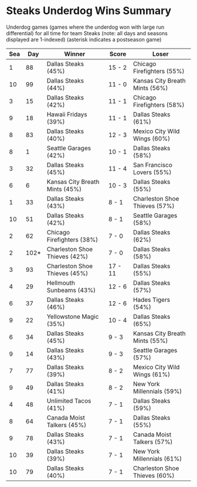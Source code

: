 # Steaks Underdog Wins Summary



Underdog games (games where the underdog won with large run differential) for all time for team Steaks (note: all days and seasons displayed are 1-indexed) (asterisk indicates a postseason game)


| Sea | Day | Winner | Score | Loser | 
| ------ |------ |------ |------ |------ |
| 1 | 88 | Dallas Steaks (45%) | 15 - 2 | Chicago Firefighters (55%) | 
| 10 | 99 | Dallas Steaks (44%) | 11 - 0 | Kansas City Breath Mints (56%) | 
| 3 | 15 | Dallas Steaks (42%) | 11 - 1 | Chicago Firefighters (58%) | 
| 9 | 18 | Hawaii Fridays (39%) | 11 - 1 | Dallas Steaks (61%) | 
| 8 | 83 | Dallas Steaks (40%) | 12 - 3 | Mexico City Wild Wings (60%) | 
| 8 | 1 | Seattle Garages (42%) | 10 - 1 | Dallas Steaks (58%) | 
| 3 | 32 | Dallas Steaks (45%) | 11 - 4 | San Francisco Lovers (55%) | 
| 6 | 6 | Kansas City Breath Mints (45%) | 10 - 3 | Dallas Steaks (55%) | 
| 1 | 33 | Dallas Steaks (43%) | 8 - 1 | Charleston Shoe Thieves (57%) | 
| 10 | 51 | Dallas Steaks (42%) | 8 - 1 | Seattle Garages (58%) | 
| 2 | 62 | Chicago Firefighters (38%) | 7 - 0 | Dallas Steaks (62%) | 
| 2 | 102* | Charleston Shoe Thieves (42%) | 7 - 0 | Dallas Steaks (58%) | 
| 3 | 93 | Charleston Shoe Thieves (45%) | 17 - 11 | Dallas Steaks (55%) | 
| 4 | 29 | Hellmouth Sunbeams (43%) | 12 - 6 | Dallas Steaks (57%) | 
| 6 | 37 | Dallas Steaks (46%) | 12 - 6 | Hades Tigers (54%) | 
| 9 | 22 | Yellowstone Magic (35%) | 10 - 4 | Dallas Steaks (65%) | 
| 6 | 34 | Dallas Steaks (45%) | 9 - 3 | Kansas City Breath Mints (55%) | 
| 9 | 14 | Dallas Steaks (43%) | 9 - 3 | Seattle Garages (57%) | 
| 7 | 77 | Dallas Steaks (39%) | 8 - 2 | Mexico City Wild Wings (61%) | 
| 9 | 49 | Dallas Steaks (41%) | 8 - 2 | New York Millennials (59%) | 
| 4 | 48 | Unlimited Tacos (41%) | 7 - 1 | Dallas Steaks (59%) | 
| 8 | 64 | Canada Moist Talkers (45%) | 7 - 1 | Dallas Steaks (55%) | 
| 9 | 78 | Dallas Steaks (43%) | 7 - 1 | Canada Moist Talkers (57%) | 
| 10 | 39 | Dallas Steaks (39%) | 7 - 1 | New York Millennials (61%) | 
| 10 | 79 | Dallas Steaks (40%) | 7 - 1 | Charleston Shoe Thieves (60%) | 


